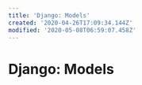 ```yaml
---
title: 'Django: Models'
created: '2020-04-26T17:09:34.144Z'
modified: '2020-05-08T06:59:07.458Z'
---
```


# Django: Models



